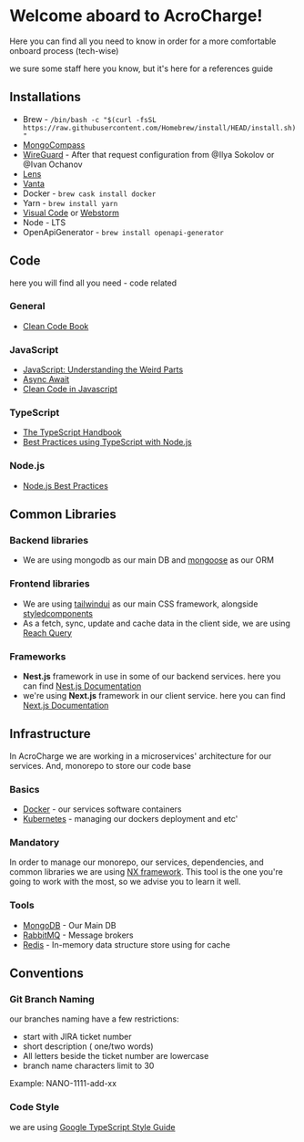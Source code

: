 # Welcome aboard to AcroCharge!

Here you can find all you need to know in order for a more comfortable onboard process (tech-wise)

we sure some staff here you know, but it's here for a references guide

## Installations
* Brew - `/bin/bash -c "$(curl -fsSL https://raw.githubusercontent.com/Homebrew/install/HEAD/install.sh)"`
* [MongoCompass](https://www.mongodb.com/try/download/compass) 
* [WireGuard](https://apps.apple.com/us/app/wireguard/id1441195209) - After that request configuration from @Ilya Sokolov or @Ivan Ochanov
* [Lens](https://k8slens.dev/)
* [Vanta](https://docs.google.com/document/u/1/d/1MgeUVfOOIiSQeMsrYM97zCAuxwKGIxFkWJWYFufhdng/edit#)
* Docker - `brew cask install docker`
* Yarn - `brew install yarn`
* [Visual Code](https://code.visualstudio.com/Download) or [Webstorm](https://www.jetbrains.com/idea/download/#section=mac)
* Node - LTS
* OpenApiGenerator - `brew install openapi-generator`

## Code
here you will find all you need - code related
### General
* [Clean Code Book](https://enos.itcollege.ee/~jpoial/oop/naited/Clean%20Code.pdf)

### JavaScript
* [JavaScript: Understanding the Weird Parts](https://www.youtube.com/watch?v=Bv_5Zv5c-Ts&ab_channel=TonyAlicea)
* [Async Await](https://nodejs.dev/learn/modern-asynchronous-javascript-with-async-and-await)
* [Clean Code in Javascript](https://github.com/ryanmcdermott/clean-code-javascript)

### TypeScript
* [The TypeScript Handbook](https://www.typescriptlang.org/docs/handbook/intro.html)
* [Best Practices using TypeScript with Node.js](https://www.youtube.com/watch?v=ATUvAQZaTbM&ab_channel=node.js)

### Node.js
* [Node.js Best Practices](https://github.com/goldbergyoni/nodebestpractices)

## Common Libraries
### Backend libraries
* We are using mongodb as our main DB and [mongoose](https://mongoosejs.com/docs/guide.html) as our ORM
### Frontend libraries
* We are using [tailwindui](https://tailwindui.com/) as our main CSS framework, alongside [styledcomponents](https://styled-components.com/)
* As a fetch, sync, update and cache data in the client side, we are using [Reach Query](https://react-query.tanstack.com/)

### Frameworks
* **Nest.js** framework in use in some of our backend services. here you can find [Nest.js Documentation](https://docs.nestjs.com/)
* we're using **Next.js** framework in our client service. here you can find [Next.js Documentation](https://nextjs.org/docs)


## Infrastructure
In AcroCharge we are working in a microservices' architecture for our services. And, monorepo to store our code base

### Basics
* [Docker](https://docs.docker.com/get-started/) - our services software containers
* [Kubernetes](https://kubernetes.io/docs/tutorials/) - managing our dockers deployment and etc'

### Mandatory
In order to manage our monorepo, our services, dependencies, and common libraries we are using [NX framework](https://nx.dev/latest/angular/getting-started/intro).
This tool is the one you're going to work with the most, so we advise you to learn it well.

### Tools
* [MongoDB](https://www.mongodb.com/) - Our Main DB
* [RabbitMQ](https://www.rabbitmq.com/) - Message brokers
* [Redis](https://redis.io/) - In-memory data structure store using for cache

## Conventions

### Git Branch Naming
our branches naming have a few restrictions:
* start with JIRA ticket number
* short description ( one/two words)
* All letters beside the ticket number are lowercase
* branch name characters limit to 30

Example: NANO-1111-add-xx 

### Code Style
we are using [Google TypeScript Style Guide](https://google.github.io/styleguide/tsguide.html) 
